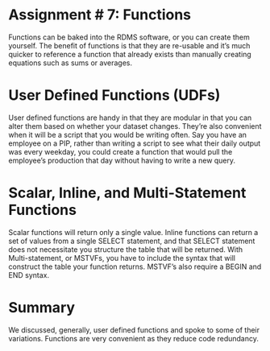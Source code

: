 
# Assignment # 7: Functions


Functions can be baked into the RDMS software, or you can create them yourself. The benefit of functions is that they are re-usable and it’s much quicker to reference a function that already exists than manually creating equations such as sums or averages.


# User Defined Functions (UDFs)


User defined functions are handy in that they are modular in that you can alter them based on whether your dataset changes. They’re also convenient when it will be a script that you would be writing often. Say you have an employee on a PIP, rather than writing a script to see what their daily output was every weekday, you could create a function that would pull the employee’s production that day without having to write a new query.


# Scalar, Inline, and Multi-Statement Functions


Scalar functions will return only a single value. Inline functions can return a set of values from a single SELECT statement, and that SELECT statement does not necessitate you structure the table that will be returned. With Multi-statement, or MSTVFs, you have to include the syntax that will construct the table your function returns. MSTVF’s also require a BEGIN and END syntax.


# Summary

We discussed, generally, user defined functions and spoke to some of their variations. Functions are very convenient as they reduce code redundancy.
